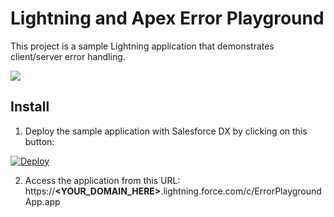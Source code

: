 # Lightning and Apex Error Playground
This project is a sample Lightning application that demonstrates client/server error handling.

<img src="https://raw.githubusercontent.com/pozil/sfdc-error-playground/master/gfx/overview.gif"/>


## Install
1. Deploy the sample application with Salesforce DX by clicking on this button:

[![Deploy](https://deploy-to-sfdx.com/dist/assets/images/DeployToSFDX.svg)](https://deploy-to-sfdx.com)

2. Access the application from this URL:<br/>
https://<b>&lt;YOUR_DOMAIN_HERE&gt;</b>.lightning.force.com/c/ErrorPlaygroundApp.app
